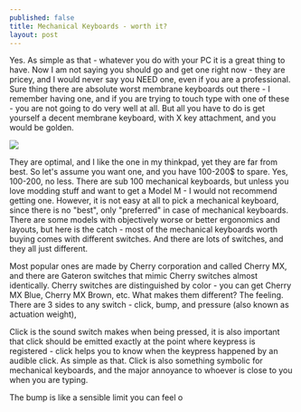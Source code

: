 ```yaml
---
published: false
title: Mechanical Keyboards - worth it?
layout: post
---
```

Yes. As simple as that - whatever you do with your PC it is a great thing to have. Now I am not saying you should go and get one right now - they are pricey, and I would never say you NEED one, even if you are a professional. Sure thing there are absolute worst membrane keyboards out there - I remember having one, and if you are trying to touch type with one of these - you are not going to do very well at all. But all you have to do is get yourself a decent membrane keyboard, with X key attachment, and you would be golden. 

![](https://upload.wikimedia.org/wikipedia/commons/thumb/e/e0/Scissor_switch_mechanism.svg/2000px-Scissor_switch_mechanism.svg.png)

They are optimal, and I like the one in my thinkpad, yet they are far from best. 
So let's assume you want one, and you have 100-200$ to spare. Yes, 100-200, no less. There are sub 100 mechanical keyboards, but unless you love modding stuff and want to get a Model M - I would not recommend getting one. However, it is not easy at all to pick a mechanical keyboard, since there is no "best", only "preferred" in case of mechanical keyboards. There are some models with objectively worse or better ergonomics and layouts, but here is the catch - most of the mechanical keyboards worth buying comes with different switches. And there are lots of switches, and they all just different.

Most popular ones are made by Cherry corporation and called Cherry MX, and there are Gateron switches that mimic Cherry switches almost identically. Cherry switches are distinguished by color - you can get Cherry MX Blue,  Cherry MX Brown, etc.
What makes them different? The feeling. There are 3 sides to any switch - click, bump, and pressure (also known as actuation weight),

Click is the sound switch makes when being pressed, it is also important that click should be emitted exactly at the point  where keypress is registered - click helps you to know when the keypress happened by an audible click. As simple as that. Click is also something symbolic for mechanical keyboards, and the major annoyance to whoever is close to you when you are typing. 

The bump is like a sensible limit you can feel o